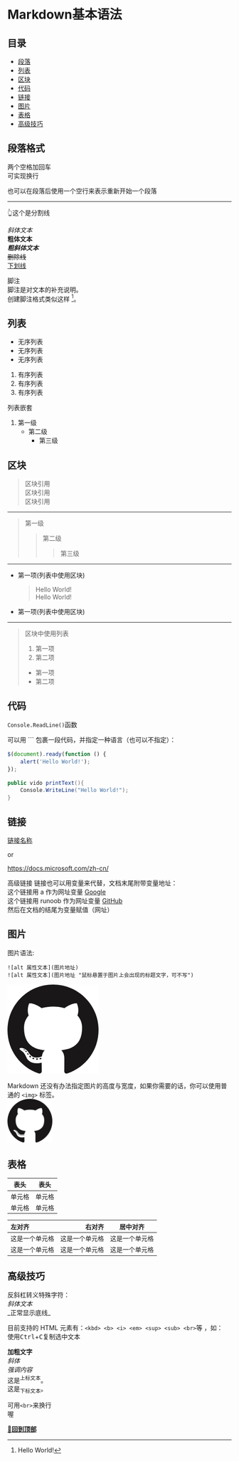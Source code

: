 # Markdown基本语法

## 目录

- [段落](#段落格式)
- [列表](#列表)
- [区块](#区块)
- [代码](#代码)
- [链接](#链接)
- [图片](#图片)
- [表格](#表格)
- [高级技巧](#高级技巧)

## 段落格式

两个空格加回车  
可实现换行

也可以在段落后使用一个空行来表示重新开始一个段落


---
👆这个是分割线

_斜体文本_  
__粗体文本__  
___粗斜体文本___  
~~删除线~~  
<u>下划线</u>

脚注  
脚注是对文本的补充说明。  
创建脚注格式类似这样 [^脚注]。

[^脚注]: Hello World!

## 列表

- 无序列表
- 无序列表
- 无序列表

1. 有序列表
2. 有序列表
3. 有序列表

列表嵌套
1. 第一级
    - 第二级
        - 第三级

## 区块

> 区块引用  
> 区块引用  
> 区块引用
---
> 第一级
>> 第二级
>>> 第三级
---
- 第一项(列表中使用区块)
    > Hello World!  
    > Hello World!
- 第一项(列表中使用区块)
---
> 区块中使用列表
> 1. 第一项
> 2. 第二项
> - 第一项
> - 第二项

## 代码

`Console.ReadLine()`函数  

可以用 ``` 包裹一段代码，并指定一种语言（也可以不指定）：
```Javascript
$(document).ready(function () {
    alert('Hello World!');
});
```
```C#
public vido printText(){
    Console.WriteLine("Hello World!");
}
```

## 链接

[链接名称](https://docs.microsoft.com/zh-cn/) 

or

<https://docs.microsoft.com/zh-cn/>

高级链接
链接也可以用变量来代替，文档末尾附带变量地址：  
这个链接用 a 作为网址变量 [Google][a]  
这个链接用 runoob 作为网址变量 [GitHub][GitHub]  
然后在文档的结尾为变量赋值（网址）

  [a]: http://www.google.com/
  [GitHub]: https://github.com/

## 图片

图片语法:
```
![alt 属性文本](图片地址)
![alt 属性文本](图片地址 "鼠标悬置于图片上会出现的标题文字，可不写")
```

![GitHub图标](Images\GitHub.png "这是GitHub图标")

Markdown 还没有办法指定图片的高度与宽度，如果你需要的话，你可以使用普通的 `<img>` 标签。  
<img src="Images\GitHub.png" width="20%">

## 表格

| 表头 | 表头 |
| ---- | ---- |
| 单元格 | 单元格 |
| 单元格 | 单元格 |

| 左对齐 | 右对齐 | 居中对齐 |
| :-----| ----: | :----: |
| 这是一个单元格 | 这是一个单元格 | 这是一个单元格 |
| 这是一个单元格 | 这是一个单元格 | 这是一个单元格 |

## 高级技巧

反斜杠转义特殊字符：  
_斜体文本_  
\_正常显示底线_  

目前支持的 HTML 元素有：`<kbd> <b> <i> <em> <sup> <sub> <br>`等 ，如：  
使用<kbd>Ctrl</kbd>+<kbd>C</kbd>复制选中文本

<b>加粗文字</b>  
<i>斜体</i>  
<em>强调内容</em>  
这是<sup>上标文本</sup>。  
这是<sub>下标文本</sub>。

可用`<br>`来换行<br>喔

__[🚀回到顶部](#Markdown基本语法)__